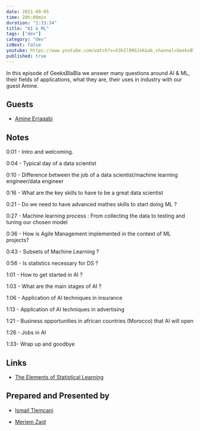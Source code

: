 ```yaml
---
date: 2021-09-05
time: 20h:00min
duration: "1:33:34"
title: "AI & ML"
tags: ["dev"]
category: "dev"
isNext: false
youtube: https://www.youtube.com/watch?v=X3kIl90GJnk&ab_channel=GeeksBlaBla
published: true
---
```


In this episode of GeeksBlaBla we answer many questions around AI & ML, their fields of applications, what they are, their uses in industry with our guest Amine.

## Guests

- [Amine Erraqabi](https://www.linkedin.com/in/amine-erraqabi-35711a96/)


## Notes

0:01 - Intro and welcoming.

0:04 - Typical day of a data scientist

0:10 - Difference between the job of a data scientist/machine learning engineer/data engineer

0:16 - What are the key skills to have to be a great data scientist 

0:21 - Do we need to have advanced mathes skills to start doing ML ?

0:27 - Machine learning process : From collecting the data to testing and tuning our chosen model

0:36 - How is Agile Management implemented in the context of ML projects?

0:43 - Subsets of Machine Learning ?

0:56 - Is statistics necessary for DS ?

1:01 - How to get started in AI ?

1:03 - What are the main stages of AI ?

1:06 - Application of AI techniques in insurance 

1:13 - Application of AI techniques in advertising 

1:21 - Business opportunities in african countries (Morocco) that AI will open

1:26 - Jobs in AI 

1:33- Wrap up and goodbye

## Links

- [The Elements of Statistical Learning](https://web.stanford.edu/~hastie/ElemStatLearn/)


## Prepared and Presented by

- [Ismail Tlemcani](https://twitter.com/Ismailtlem)

- [Meriem Zaid](https://twitter.com/_iMeriem)
